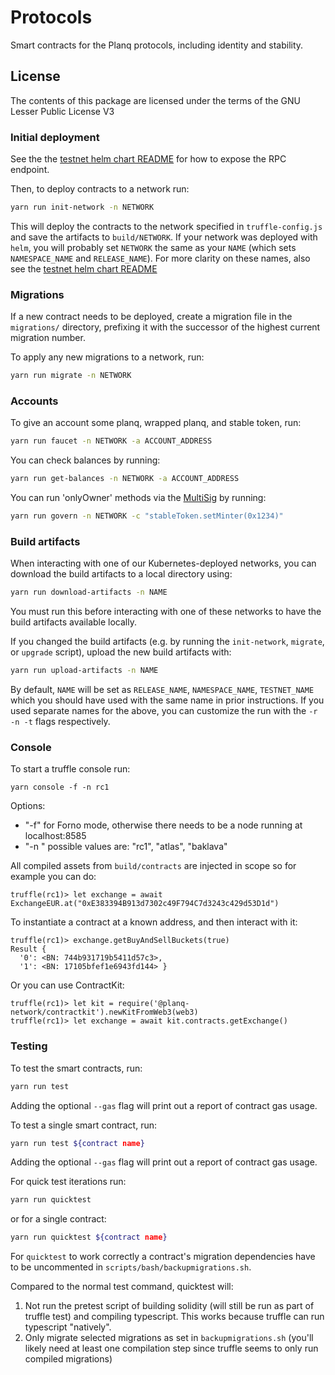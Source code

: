 # Protocols

Smart contracts for the Planq protocols, including identity and stability.

## License

The contents of this package are licensed under the terms of the GNU Lesser Public License V3

### Initial deployment

See the the [testnet helm chart README](../helm-charts/testnet/README.md) for how to expose the RPC endpoint.

Then, to deploy contracts to a network run:

```bash
yarn run init-network -n NETWORK
```

This will deploy the contracts to the network specified in `truffle-config.js` and save the artifacts to `build/NETWORK`.
If your network was deployed with `helm`, you will probably set `NETWORK` the same as your `NAME` (which sets `NAMESPACE_NAME` and `RELEASE_NAME`). For more clarity on these names, also see the [testnet helm chart README](../helm-charts/testnet/README.md)

### Migrations

If a new contract needs to be deployed, create a migration file in the `migrations/` directory, prefixing it with the successor of the highest current migration number.

To apply any new migrations to a network, run:

```bash
yarn run migrate -n NETWORK
```

### Accounts

To give an account some planq, wrapped planq, and stable token, run:

```bash
yarn run faucet -n NETWORK -a ACCOUNT_ADDRESS
```

You can check balances by running:

```bash
yarn run get-balances -n NETWORK -a ACCOUNT_ADDRESS
```

You can run 'onlyOwner' methods via the [MultiSig](contracts/common/MultiSig.sol) by running:

```bash
yarn run govern -n NETWORK -c "stableToken.setMinter(0x1234)"
```

### Build artifacts

When interacting with one of our Kubernetes-deployed networks, you can download the build artifacts to a local directory using:

```bash
yarn run download-artifacts -n NAME
```

You must run this before interacting with one of these networks to have the build artifacts available locally.

If you changed the build artifacts (e.g. by running the `init-network`, `migrate`, or `upgrade` script), upload the new build artifacts with:

```bash
yarn run upload-artifacts -n NAME
```

By default, `NAME` will be set as `RELEASE_NAME`, `NAMESPACE_NAME`, `TESTNET_NAME` which you should have used with the same name in prior instructions. If you used separate names for the above, you can customize the run with the `-r -n -t` flags respectively.

### Console

To start a truffle console run:
```
yarn console -f -n rc1
```

Options:
- "-f" for Forno mode, otherwise there needs to be a node running at localhost:8585
- "-n <network>" possible values are: "rc1", "atlas", "baklava"

All compiled assets from `build/contracts` are injected in scope so for example you can do:

```
truffle(rc1)> let exchange = await ExchangeEUR.at("0xE383394B913d7302c49F794C7d3243c429d53D1d")
```
To instantiate a contract at a known address, and then interact with it:

```
truffle(rc1)> exchange.getBuyAndSellBuckets(true)
Result {
  '0': <BN: 744b931719b5411d57c3>,
  '1': <BN: 17105bfef1e6943fd144> }

```

Or you can use ContractKit:

```
truffle(rc1)> let kit = require('@planq-network/contractkit').newKitFromWeb3(web3)
truffle(rc1)> let exchange = await kit.contracts.getExchange()
```

### Testing

To test the smart contracts, run:

```bash
yarn run test
```

Adding the optional `--gas` flag will print out a report of contract gas usage.


To test a single smart contract, run:
```bash
yarn run test ${contract name}
```
Adding the optional `--gas` flag will print out a report of contract gas usage.

For quick test iterations run:
```bash
yarn run quicktest
```

or for a single contract:
```bash
yarn run quicktest ${contract name}
```

For `quicktest` to work correctly a contract's migration dependencies have to be uncommented in `scripts/bash/backupmigrations.sh`.

Compared to the normal test command, quicktest will:
1. Not run the pretest script of building solidity (will still be run as part of truffle test) and compiling typescript. This works because truffle can run typescript "natively".
2. Only migrate selected migrations as set in `backupmigrations.sh` (you'll likely need at least one compilation step since truffle seems to only run compiled migrations)


